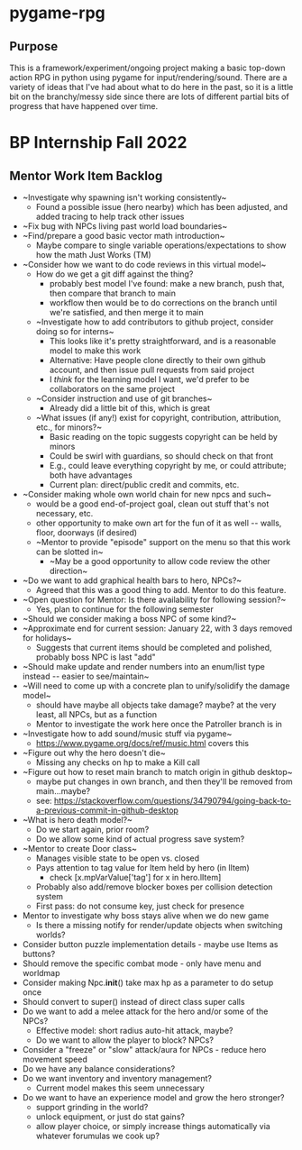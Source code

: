 # pygame-rpg

Purpose
-------

This is a framework/experiment/ongoing project making a basic top-down action
RPG in python using pygame for input/rendering/sound. There are a variety of
ideas that I've had about what to do here in the past, so it is a little bit
on the branchy/messy side since there are lots of different partial bits of
progress that have happened over time.

BP Internship Fall 2022
=======================

Mentor Work Item Backlog
------------------------
 * ~Investigate why spawning isn't working consistently~
   * Found a possible issue (hero nearby) which has been adjusted, and added tracing to help track other issues
 * ~Fix bug with NPCs living past world load boundaries~
 * ~Find/prepare a good basic vector math introduction~
   * Maybe compare to single variable operations/expectations to show how the math Just Works (TM)
 * ~Consider how we want to do code reviews in this virtual model~
   * How do we get a git diff against the thing?
     * probably best model I've found: make a new branch, push that, then compare that branch to main
     * workflow then would be to do corrections on the branch until we're satisfied, and then merge it to main
   * ~Investigate how to add contributors to github project, consider doing so for interns~
     * This looks like it's pretty straightforward, and is a reasonable model to make this work
     * Alternative: Have people clone directly to their own github account, and then issue pull requests from said project
     * I *think* for the learning model I want, we'd prefer to be collaborators on the same project
   * ~Consider instruction and use of git branches~
     * Already did a little bit of this, which is great
   * ~What issues (if any!) exist for copyright, contribution, attribution, etc., for minors?~
     * Basic reading on the topic suggests copyright can be held by minors
     * Could be swirl with guardians, so should check on that front
     * E.g., could leave everything copyright by me, or could attribute; both have advantages
     * Current plan: direct/public credit and commits, etc.
 * ~Consider making whole own world chain for new npcs and such~
   * would be a good end-of-project goal, clean out stuff that's not necessary, etc.
   * other opportunity to make own art for the fun of it as well -- walls, floor, doorways (if desired)
   * ~Mentor to provide "episode" support on the menu so that this work can be slotted in~
     * ~May be a good opportunity to allow code review the other direction~
 * ~Do we want to add graphical health bars to hero, NPCs?~
   * Agreed that this was a good thing to add. Mentor to do this feature.
 * ~Open question for Mentor: Is there availability for following session?~
   * Yes, plan to continue for the following semester
 * ~Should we consider making a boss NPC of some kind?~
 * ~Approximate end for current session: January 22, with 3 days removed for holidays~
   * Suggests that current items should be completed and polished, probably boss NPC is last "add"
 * ~Should make update and render numbers into an enum/list type instead -- easier to see/maintain~
 * ~Will need to come up with a concrete plan to unify/solidify the damage model~
   * should have maybe all objects take damage? maybe? at the very least, all NPCs, but as a function
   * Mentor to investigate the work here once the Patroller branch is in
 * ~Investigate how to add sound/music stuff via pygame~
   * https://www.pygame.org/docs/ref/music.html covers this
 * ~Figure out why the hero doesn't die~
   * Missing any checks on hp to make a Kill call
 * ~Figure out how to reset main branch to match origin in github desktop~
   * maybe put changes in own branch, and then they'll be removed from main...maybe?
   * see: https://stackoverflow.com/questions/34790794/going-back-to-a-previous-commit-in-github-desktop
 * ~What is hero death model?~
   * Do we start again, prior room?
   * Do we allow some kind of actual progress save system?
 * ~Mentor to create Door class~
   * Manages visible state to be open vs. closed
   * Pays attention to tag value for Item held by hero (in lItem)
     * check [x.mpVarValue['tag'] for x in hero.lItem]
   * Probably also add/remove blocker boxes per collision detection system
   * First pass: do not consume key, just check for presence
 * Mentor to investigate why boss stays alive when we do new game
   * Is there a missing notify for render/update objects when switching worlds?
 * Consider button puzzle implementation details - maybe use Items as buttons?
 * Should remove the specific combat mode - only have menu and worldmap
 * Consider making Npc.__init__() take max hp as a parameter to do setup once
 * Should convert to super() instead of direct class super calls
 * Do we want to add a melee attack for the hero and/or some of the NPCs?
   * Effective model: short radius auto-hit attack, maybe?
   * Do we want to allow the player to block? NPCs?
 * Consider a "freeze" or "slow" attack/aura for NPCs - reduce hero movement speed
 * Do we have any balance considerations?
 * Do we want inventory and inventory management?
   * Current model makes this seem unnecessary
 * Do we want to have an experience model and grow the hero stronger?
   * support grinding in the world?
   * unlock equipment, or just do stat gains?
   * allow player choice, or simply increase things automatically via whatever forumulas we cook up?
